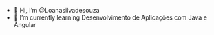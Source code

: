 - 👋 Hi, I’m @Loanasilvadesouza
- 🌱 I’m currently learning Desenvolvimento de Aplicações com Java e Angular 


<!---
Loanasilvadesouza/Loanasilvadesouza is a ✨ special ✨ repository because its `README.md` (this file) appears on your GitHub profile.
You can click the Preview link to take a look at your changes.
--->
